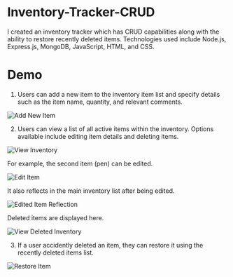 # Inventory-Tracker-CRUD
I created an inventory tracker which has CRUD capabilities along with the ability to restore recently deleted items.
Technologies used include Node.js, Express.js, MongoDB, JavaScript, HTML, and CSS.

# Demo
1) Users can add a new item to the inventory item list and specify details such as the item name, quantity, and relevant comments.

![Add New Item](./screenshots/insertitem.jpg?raw=true "Add New Item")

2) Users can view a list of all active items within the inventory. Options available include editing item details and deleting items.

![View Inventory](./screenshots/itemlist.jpg?raw=true "View Inventory")

For example, the second item (pen) can be edited.

![Edit Item](./screenshots/editeditem.jpg?raw=true "Edit Item")

It also reflects in the main inventory list after being edited.

![Edited Item Reflection](./screenshots/editeditemlist.jpg?raw=true "Edited Item Reflection")

Deleted items are displayed here.

![View Deleted Inventory](./screenshots/deleteditem.jpg?raw=true "View Deleted Inventory")

3) If a user accidently deleted an item, they can restore it using the recently deleted items list.

![Restore Item](./screenshots/restoreditem.jpg?raw=true "Restore Item")

